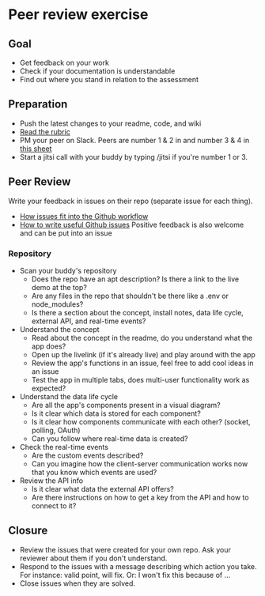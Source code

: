 # Peer review exercise

## Goal
- Get feedback on your work
- Check if your documentation is understandable
- Find out where you stand in relation to the assessment

## Preparation
- Push the latest changes to your readme, code, and wiki
- [Read the rubric](https://docs.google.com/spreadsheets/d/e/2PACX-1vTC69BUOGNQj_bLQE9LiprKGYChzb4LOoROoUiLUP8DReOcFLqS5k90Wu1LK9L5r1IVq7BDA1qISp5u/pubhtml)
- PM your peer on Slack. Peers are number 1 & 2 in and number 3 & 4 in [this sheet](https://docs.google.com/spreadsheets/d/1xCoCAt1HcCSeiww15oz-m1B8g2GaE8pcRMeyQVaSVzA/edit?usp=sharing)
- Start a jitsi call with your buddy by typing /jitsi if you're number 1 or 3.

## Peer Review
Write your feedback in issues on their repo (separate issue for each thing). 
- [How issues fit into the Github workflow](https://guides.github.com/features/issues/)
- [How to write useful Github issues](https://upthemes.com/blog/2014/02/writing-useful-github-issues/)
Positive feedback is also welcome and can be put into an issue

### Repository
- Scan your buddy's repository
    + Does the repo have an apt description?
    Is there a link to the live demo at the top?
    + Are any files in the repo that shouldn't be there like a .env or node_modules?
    + Is there a section about the concept, install notes, data life cycle, external API, and real-time events?
- Understand the concept
    + Read about the concept in the readme, do you understand what the app does?
    + Open up the livelink (if it's already live) and play around with the app
    + Review the app's functions in an issue, feel free to add cool ideas in an issue
    + Test the app in multiple tabs, does multi-user functionality work as expected?
- Understand the data life cycle
    + Are all the app's components present in a visual diagram?
    + Is it clear which data is stored for each component?
    + Is it clear how components communicate with each other? (socket, polling, OAuth)
    + Can you follow where real-time data is created?
- Check the real-time events
    + Are the custom events described?
    + Can you imagine how the client-server communication works now that you know which events are used?
- Review the API info
    + Is it clear what data the external API offers?
    + Are there instructions on how to get a key from the API and how to connect to it?

## Closure
- Review the issues that were created for your own repo. Ask your reviewer about them if you don't understand.
- Respond to the issues with a message describing which action you take. For instance: valid point, will fix. Or: I won't fix this because of ...
- Close issues when they are solved.